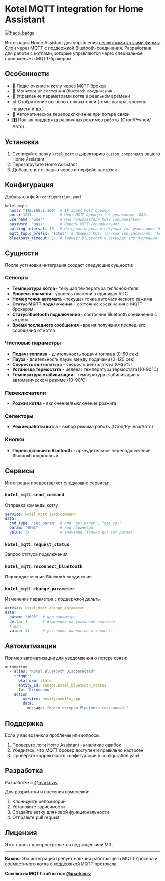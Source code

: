 # Kotel MQTT Integration for Home Assistant

[![hacs_badge](https://img.shields.io/badge/HACS-Custom-orange.svg)](https://github.com/hacs/integration)

Интеграция Home Assistant для управления [пеллетными котлами фирмы Слон](https://www.slonkirov.ru/) через MQTT с поддержкой Bluetooth-соединения. Разработана для работы с котлами, которые управляются через специальное приложение с MQTT-брокером.

## Особенности

- 📡 Подключение к котлу через MQTT брокер
- 📱 Мониторинг состояния Bluetooth соединения
- 🔧 Управление параметрами котла в реальном времени
- 📊 Отображение основных показателей (температура, уровень пламени и др.)
- 🔄 Автоматическое переподключение при потере связи
- 🎛️ Полная поддержка различных режимов работы (Стоп/Ручной/Авто)

## Установка

1. Скопируйте папку `kotel_mqtt` в директорию `custom_components` вашего Home Assistant
2. Перезагрузите Home Assistant
3. Добавьте интеграцию через интерфейс настроек

## Конфигурация

Добавьте в файл `configuration.yaml`:

```yaml
kotel_mqtt:
  host: "192.168.1.100"  # IP-адрес MQTT брокера
  port: 1883             # Порт MQTT брокера (по умолчанию: 1883)
  username: "user"       # Имя пользователя MQTT (опционально)
  password: "pass"       # Пароль MQTT (опционально)
  polling_interval: 10   # Интервал опроса в секундах (по умолчанию: 10)
  mqtt_topic_prefix: "kotel"  # Префикс MQTT топиков (по умолчанию: "kotel")
  bluetooth_timeout: 10  # Таймаут Bluetooth в секундах (по умолчанию: 10)
```

## Сущности

После установки интеграция создаст следующие сущности:

### Сенсоры
- **Температура котла** - текущая температура теплоносителя
- **Уровень пламени** - уровень пламени в единицах ADC
- **Номер точки автомата** - текущая точка автоматического режима
- **Статус MQTT подключения** - состояние соединения с MQTT брокером
- **Статус Bluetooth подключения** - состояние Bluetooth соединения с котлом
- **Время последнего сообщения** - время получения последнего сообщения от котла

### Числовые параметры
- **Подача топлива** - длительность подачи топлива (0-60 сек)
- **Пауза** - длительность паузы между подачами (0-120 сек)
- **Скорость вентилятора** - скорость вентилятора (0-25%)
- **Установка термостата** - целевая температура термостата (10-90°C)
- **Температура стабилизации** - температура стабилизации в автоматическом режиме (10-90°C)

### Переключатели
- **Розжиг котла** - включение/выключение розжига

### Селекторы
- **Режим работы котла** - выбор режима работы (Стоп/Ручной/Авто)

### Кнопки
- **Переподключить Bluetooth** - принудительное переподключение Bluetooth соединения

## Сервисы

Интеграция предоставляет следующие сервисы:

### `kotel_mqtt.send_command`
Отправка команды котлу

```yaml
service: kotel_mqtt.send_command
data:
  cmd_type: "set_param"  # или "get_param", "get_var"
  param: "0001"          # код параметра
  value: 30              # значение (только для set_param)
```

### `kotel_mqtt.request_status`
Запрос статуса подключения

### `kotel_mqtt.reconnect_bluetooth`
Переподключение Bluetooth соединения

### `kotel_mqtt.change_parameter`
Изменение параметра с поддержкой дельты

```yaml
service: kotel_mqtt.change_parameter
data:
  param: "0003"  # код параметра
  delta: 1       # изменение на указанное значение
  # или
  value: 15      # установка конкретного значения
```

## Автоматизации

Пример автоматизации для уведомления о потере связи:

```yaml
automation:
  - alias: "Kotel Bluetooth Disconnected"
    trigger:
      platform: state
      entity_id: sensor.kotel_bluetooth_status
      to: "Отключено"
    action:
      - service: notify.mobile_app
        data:
          message: "Котел потерял Bluetooth соединение!"
```

## Поддержка

Если у вас возникли проблемы или вопросы:
1. Проверьте логи Home Assistant на наличие ошибок
2. Убедитесь, что MQTT брокер доступен и правильно настроен
3. Проверьте корректность конфигурации в configuration.yaml

## Разработка

Разработчик: [@markovrv](https://github.com/markovrv)

Для разработки и внесения изменений:
1. Клонируйте репозиторий
2. Установите зависимости
3. Создайте ветку для новой функциональности
4. Отправьте pull request

## Лицензия

Этот проект распространяется под лицензией MIT.

---

**Важно**: Эта интеграция требует наличия работающего MQTT брокера и совместимого котла с поддержкой MQTT протокола.

**Ссылка на MQTT хаб котла: [@markovrv](https://github.com/markovrv/kotel_mqtt_service)**

